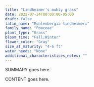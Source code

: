 ```yaml
---
title: "Lindheimer's muhly grass"
date: 2022-07-24T00:00:00-05:00
draft: false
latin_name: "Muhlenbergia lindheimeri"
family_name: "Poaceae"
plant_type: "Grass"
bloom_time: "Fall;Winter"
flower_color: "Gray"
size_at_maturity: "4-6 ft"
water_needs: "None"
additional_characteristices_notes: ""
---
```


SUMMARY goes here.

<!--more-->

CONTENT goes here.